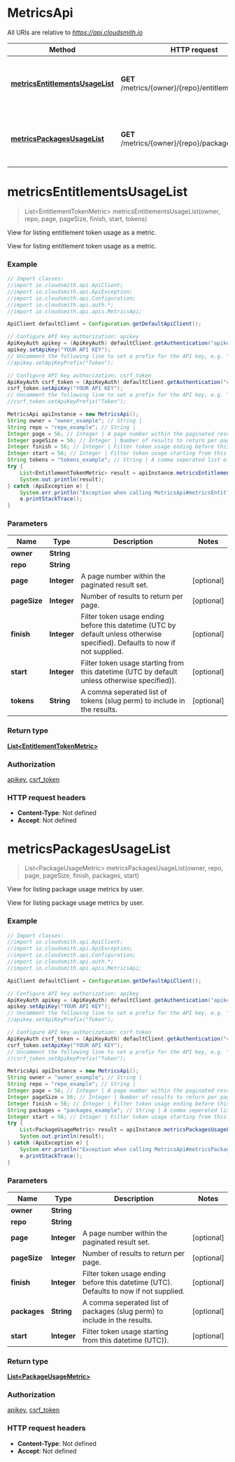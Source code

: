 # MetricsApi

All URIs are relative to *https://api.cloudsmith.io*

Method | HTTP request | Description
------------- | ------------- | -------------
[**metricsEntitlementsUsageList**](MetricsApi.md#metricsEntitlementsUsageList) | **GET** /metrics/{owner}/{repo}/entitlements/usage/ | View for listing entitlement token usage as a metric.
[**metricsPackagesUsageList**](MetricsApi.md#metricsPackagesUsageList) | **GET** /metrics/{owner}/{repo}/packages/usage/ | View for listing package usage metrics by user.


<a name="metricsEntitlementsUsageList"></a>
# **metricsEntitlementsUsageList**
> List&lt;EntitlementTokenMetric&gt; metricsEntitlementsUsageList(owner, repo, page, pageSize, finish, start, tokens)

View for listing entitlement token usage as a metric.

View for listing entitlement token usage as a metric.

### Example
```java
// Import classes:
//import io.cloudsmith.api.ApiClient;
//import io.cloudsmith.api.ApiException;
//import io.cloudsmith.api.Configuration;
//import io.cloudsmith.api.auth.*;
//import io.cloudsmith.api.apis.MetricsApi;

ApiClient defaultClient = Configuration.getDefaultApiClient();

// Configure API key authorization: apikey
ApiKeyAuth apikey = (ApiKeyAuth) defaultClient.getAuthentication("apikey");
apikey.setApiKey("YOUR API KEY");
// Uncomment the following line to set a prefix for the API key, e.g. "Token" (defaults to null)
//apikey.setApiKeyPrefix("Token");

// Configure API key authorization: csrf_token
ApiKeyAuth csrf_token = (ApiKeyAuth) defaultClient.getAuthentication("csrf_token");
csrf_token.setApiKey("YOUR API KEY");
// Uncomment the following line to set a prefix for the API key, e.g. "Token" (defaults to null)
//csrf_token.setApiKeyPrefix("Token");

MetricsApi apiInstance = new MetricsApi();
String owner = "owner_example"; // String | 
String repo = "repo_example"; // String | 
Integer page = 56; // Integer | A page number within the paginated result set.
Integer pageSize = 56; // Integer | Number of results to return per page.
Integer finish = 56; // Integer | Filter token usage ending before this datetime (UTC by default unless otherwise specified). Defaults to now if not supplied.
Integer start = 56; // Integer | Filter token usage starting from this datetime (UTC by default unless otherwise specified)).
String tokens = "tokens_example"; // String | A comma seperated list of tokens (slug perm) to include in the results.
try {
    List<EntitlementTokenMetric> result = apiInstance.metricsEntitlementsUsageList(owner, repo, page, pageSize, finish, start, tokens);
    System.out.println(result);
} catch (ApiException e) {
    System.err.println("Exception when calling MetricsApi#metricsEntitlementsUsageList");
    e.printStackTrace();
}
```

### Parameters

Name | Type | Description  | Notes
------------- | ------------- | ------------- | -------------
 **owner** | **String**|  |
 **repo** | **String**|  |
 **page** | **Integer**| A page number within the paginated result set. | [optional]
 **pageSize** | **Integer**| Number of results to return per page. | [optional]
 **finish** | **Integer**| Filter token usage ending before this datetime (UTC by default unless otherwise specified). Defaults to now if not supplied. | [optional]
 **start** | **Integer**| Filter token usage starting from this datetime (UTC by default unless otherwise specified)). | [optional]
 **tokens** | **String**| A comma seperated list of tokens (slug perm) to include in the results. | [optional]

### Return type

[**List&lt;EntitlementTokenMetric&gt;**](EntitlementTokenMetric.md)

### Authorization

[apikey](../README.md#apikey), [csrf_token](../README.md#csrf_token)

### HTTP request headers

 - **Content-Type**: Not defined
 - **Accept**: Not defined

<a name="metricsPackagesUsageList"></a>
# **metricsPackagesUsageList**
> List&lt;PackageUsageMetric&gt; metricsPackagesUsageList(owner, repo, page, pageSize, finish, packages, start)

View for listing package usage metrics by user.

View for listing package usage metrics by user.

### Example
```java
// Import classes:
//import io.cloudsmith.api.ApiClient;
//import io.cloudsmith.api.ApiException;
//import io.cloudsmith.api.Configuration;
//import io.cloudsmith.api.auth.*;
//import io.cloudsmith.api.apis.MetricsApi;

ApiClient defaultClient = Configuration.getDefaultApiClient();

// Configure API key authorization: apikey
ApiKeyAuth apikey = (ApiKeyAuth) defaultClient.getAuthentication("apikey");
apikey.setApiKey("YOUR API KEY");
// Uncomment the following line to set a prefix for the API key, e.g. "Token" (defaults to null)
//apikey.setApiKeyPrefix("Token");

// Configure API key authorization: csrf_token
ApiKeyAuth csrf_token = (ApiKeyAuth) defaultClient.getAuthentication("csrf_token");
csrf_token.setApiKey("YOUR API KEY");
// Uncomment the following line to set a prefix for the API key, e.g. "Token" (defaults to null)
//csrf_token.setApiKeyPrefix("Token");

MetricsApi apiInstance = new MetricsApi();
String owner = "owner_example"; // String | 
String repo = "repo_example"; // String | 
Integer page = 56; // Integer | A page number within the paginated result set.
Integer pageSize = 56; // Integer | Number of results to return per page.
Integer finish = 56; // Integer | Filter token usage ending before this datetime (UTC). Defaults to now if not supplied.
String packages = "packages_example"; // String | A comma seperated list of packages (slug perm) to include in the results.
Integer start = 56; // Integer | Filter token usage starting from this datetime (UTC)).
try {
    List<PackageUsageMetric> result = apiInstance.metricsPackagesUsageList(owner, repo, page, pageSize, finish, packages, start);
    System.out.println(result);
} catch (ApiException e) {
    System.err.println("Exception when calling MetricsApi#metricsPackagesUsageList");
    e.printStackTrace();
}
```

### Parameters

Name | Type | Description  | Notes
------------- | ------------- | ------------- | -------------
 **owner** | **String**|  |
 **repo** | **String**|  |
 **page** | **Integer**| A page number within the paginated result set. | [optional]
 **pageSize** | **Integer**| Number of results to return per page. | [optional]
 **finish** | **Integer**| Filter token usage ending before this datetime (UTC). Defaults to now if not supplied. | [optional]
 **packages** | **String**| A comma seperated list of packages (slug perm) to include in the results. | [optional]
 **start** | **Integer**| Filter token usage starting from this datetime (UTC)). | [optional]

### Return type

[**List&lt;PackageUsageMetric&gt;**](PackageUsageMetric.md)

### Authorization

[apikey](../README.md#apikey), [csrf_token](../README.md#csrf_token)

### HTTP request headers

 - **Content-Type**: Not defined
 - **Accept**: Not defined

